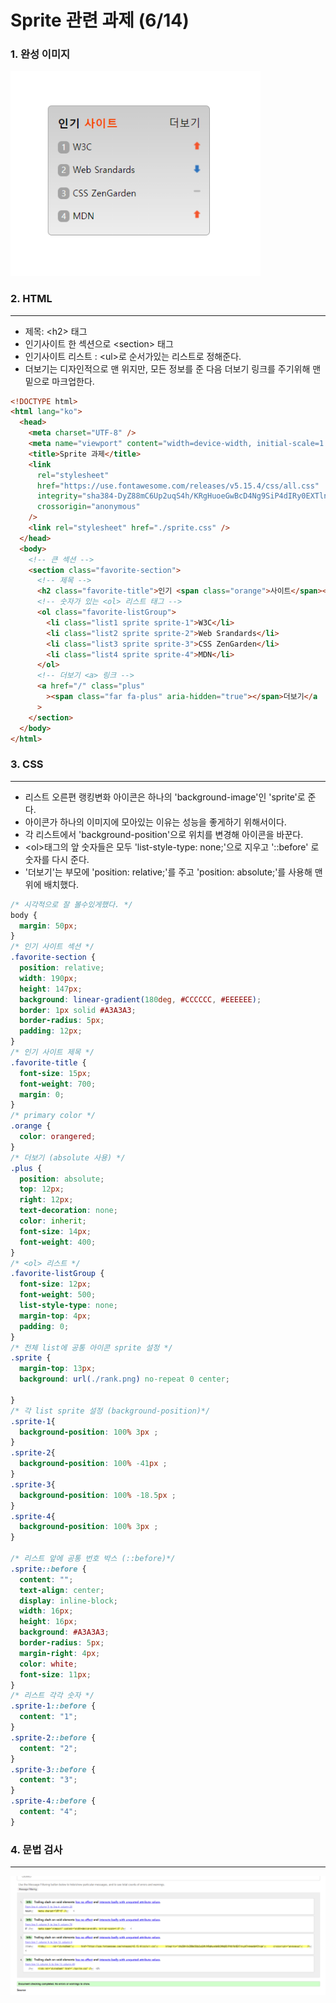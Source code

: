 # Sprite 관련 과제 (6/14)
### 1. 완성 이미지
  <img src="./sprite-finish.png" width="400px">


<br />

### 2. HTML
---
- 제목: &lt;h2&gt; 태그
- 인기사이트 한 섹션으로 &lt;section&gt; 태그
- 인기사이트 리스트 : &lt;ul&gt;로 순서가있는 리스트로 정해준다.
- 더보기는 디자인적으로 맨 위지만, 모든 정보를 준 다음 더보기 링크를 주기위해 맨 밑으로 마크업한다. 
```html
<!DOCTYPE html>
<html lang="ko">
  <head>
    <meta charset="UTF-8" />
    <meta name="viewport" content="width=device-width, initial-scale=1.0" />
    <title>Sprite 과제</title>
    <link
      rel="stylesheet"
      href="https://use.fontawesome.com/releases/v5.15.4/css/all.css"
      integrity="sha384-DyZ88mC6Up2uqS4h/KRgHuoeGwBcD4Ng9SiP4dIRy0EXTlnuz47vAwmeGwVChigm"
      crossorigin="anonymous"
    />
    <link rel="stylesheet" href="./sprite.css" />
  </head>
  <body>
    <!-- 큰 섹션 -->
    <section class="favorite-section">
      <!-- 제목 -->
      <h2 class="favorite-title">인기 <span class="orange">사이트</span></h2>
      <!-- 숫자가 있는 <ol> 리스트 태그 -->
      <ol class="favorite-listGroup">
        <li class="list1 sprite sprite-1">W3C</li>
        <li class="list2 sprite sprite-2">Web Srandards</li>
        <li class="list3 sprite sprite-3">CSS ZenGarden</li>
        <li class="list4 sprite sprite-4">MDN</li>
      </ol>
      <!-- 더보기 <a> 링크 -->
      <a href="/" class="plus"
        ><span class="far fa-plus" aria-hidden="true"></span>더보기</a
      >
    </section>
  </body>
</html>
```



### 3. CSS
---
- 리스트 오른편 랭킹변화 아이콘은 하나의 'background-image'인 'sprite'로 준다.
- 아이콘가 하나의 이미지에 모아있는 이유는 성능을 좋게하기 위해서이다.
-  각 리스트에서 'background-position'으로 위치를 변경해 아이콘을 바꾼다.
- &lt;ol&gt;태그의 앞 숫자들은 모두 'list-style-type: none;'으로 지우고 '::before' 로 숫자를 다시 준다.
- '더보기'는 부모에 'position: relative;'를 주고 'position: absolute;'를 사용해 맨위에 배치했다. 

```css
/* 시각적으로 잘 볼수있게했다. */
body {
  margin: 50px;
}
/* 인기 사이트 섹션 */
.favorite-section {
  position: relative;
  width: 190px;
  height: 147px;
  background: linear-gradient(180deg, #CCCCCC, #EEEEEE);
  border: 1px solid #A3A3A3;
  border-radius: 5px;
  padding: 12px;
}
/* 인기 사이트 제목 */
.favorite-title {
  font-size: 15px;
  font-weight: 700;
  margin: 0;
}
/* primary color */
.orange {
  color: orangered;
}
/* 더보기 (absolute 사용) */
.plus {
  position: absolute;
  top: 12px;
  right: 12px;
  text-decoration: none;
  color: inherit;
  font-size: 14px;
  font-weight: 400;
}
/* <ol> 리스트 */
.favorite-listGroup {
  font-size: 12px;
  font-weight: 500;
  list-style-type: none;
  margin-top: 4px;
  padding: 0;
}
/* 전체 list에 공통 아이콘 sprite 설정 */
.sprite {
  margin-top: 13px;
  background: url(./rank.png) no-repeat 0 center;
  
}
/* 각 list sprite 설정 (background-position)*/
.sprite-1{
  background-position: 100% 3px ;
}
.sprite-2{
  background-position: 100% -41px ;
}
.sprite-3{
  background-position: 100% -18.5px ;
}
.sprite-4{
  background-position: 100% 3px ;
}

/* 리스트 앞에 공통 번호 박스 (::before)*/
.sprite::before {
  content: "";
  text-align: center;
  display: inline-block;
  width: 16px;
  height: 16px;
  background: #A3A3A3;
  border-radius: 5px;
  margin-right: 4px;
  color: white;
  font-size: 11px;
} 
/* 리스트 각각 숫자 */
.sprite-1::before {
  content: "1";
}
.sprite-2::before {
  content: "2";
}
.sprite-3::before {
  content: "3";
}
.sprite-4::before {
  content: "4";
}
```

### 4. 문법 검사
---
<img src="./sprite-validate-html.png" width="800px"/>